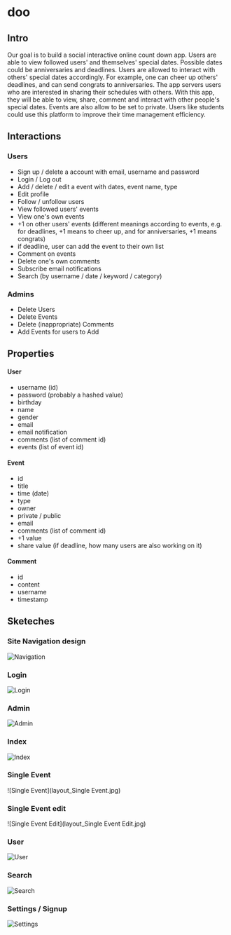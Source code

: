 # doo

## Intro

Our goal is to build a social interactive online count down app. Users are able to view followed users' and themselves' special dates. Possible dates could be anniversaries and deadlines. Users are allowed to interact with others' special dates accordingly. For example, one can cheer up others' deadlines, and can send congrats to anniversaries. The app servers users who are interested in sharing their schedules with others. With this app, they will be able to view, share, comment and interact with other people's special dates. Events are also allow to be set to private. Users like students could use this platform to improve their time management efficiency.

## Interactions
### Users

- Sign up / delete a account with email, username and password
- Login / Log out
- Add / delete / edit a event with dates, event name, type
- Edit profile
- Follow / unfollow users
- View followed users' events
- View one's own events
- +1 on other users' events (different meanings according to events, e.g. for deadlines, +1 means to cheer up, and for anniversaries, +1 means congrats)
- if deadline, user can add the event to their own list
- Comment on events
- Delete one's own comments
- Subscribe email notifications
- Search (by username / date / keyword / category)

### Admins
- Delete Users
- Delete Events
- Delete (inappropriate) Comments
- Add Events for users to Add

## Properties
#### User
- username (id)
- password (probably a hashed value)
- birthday
- name
- gender
- email
- email notification
- comments (list of comment id)
- events (list of event id)

#### Event
- id
- title
- time (date)
- type
- owner
- private / public
- email
- comments (list of comment id)
- +1 value
- share value (if deadline, how many users are also working on it)

#### Comment
- id
- content
- username
- timestamp


## Sketeches
### Site Navigation design
![Navigation](Navigation.jpg)
### Login
![Login](layout_Login.jpg)
### Admin
![Admin](Layout_Admin.jpg)
### Index
![Index](layout_Index.jpg)
### Single Event
![Single Event](layout_Single Event.jpg)
### Single Event edit
![Single Event Edit](layout_Single Event Edit.jpg)
### User
![User](layout_User.jpg)
### Search
![Search](layout_Search.jpg)
### Settings / Signup
![Settings](layout_Settings.jpg)
